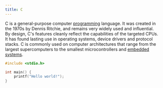 ```yaml
---
title: C
---
```


C is a general-purpose computer [programming](/tags/programming) language. It was created in the 1970s by Dennis Ritchie, and remains very widely used and influential. By design, C's features cleanly reflect the capabilities of the targeted CPUs. It has found lasting use in operating systems, device drivers and protocol stacks. C is commonly used on computer architectures that range from the largest supercomputers to the smallest microcontrollers and [embedded systems](/tags/embedded).

```c
#include <stdio.h>

int main() {
    printf("Hello world!");
}
```
